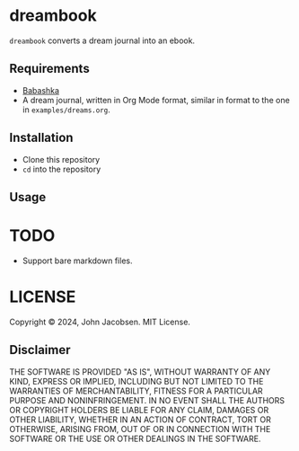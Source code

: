 # dreambook

`dreambook` converts a dream journal into an ebook.

## Requirements

- [Babashka](https://github.com/babashka/babashka)
- A dream journal, written in Org Mode format, similar in format to
  the one in `examples/dreams.org`.


## Installation

- Clone this repository
- `cd` into the repository

## Usage

# TODO

- Support bare markdown files.

# LICENSE

Copyright © 2024, John Jacobsen. MIT License.

## Disclaimer

THE SOFTWARE IS PROVIDED "AS IS", WITHOUT WARRANTY OF ANY KIND,
EXPRESS OR IMPLIED, INCLUDING BUT NOT LIMITED TO THE WARRANTIES OF
MERCHANTABILITY, FITNESS FOR A PARTICULAR PURPOSE AND NONINFRINGEMENT.
IN NO EVENT SHALL THE AUTHORS OR COPYRIGHT HOLDERS BE LIABLE FOR ANY
CLAIM, DAMAGES OR OTHER LIABILITY, WHETHER IN AN ACTION OF CONTRACT,
TORT OR OTHERWISE, ARISING FROM, OUT OF OR IN CONNECTION WITH THE
SOFTWARE OR THE USE OR OTHER DEALINGS IN THE SOFTWARE.
